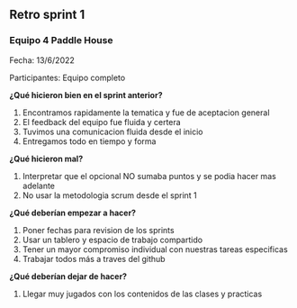 ## Retro sprint 1 ##

### Equipo 4 Paddle House ###

Fecha: 13/6/2022

Participantes: Equipo completo

**¿Qué hicieron bien en el sprint anterior?**

1. Encontramos rapidamente la tematica y fue de aceptacion general
2. El feedback del equipo fue fluida y certera
3. Tuvimos una comunicacion fluida desde el inicio
4. Entregamos todo en tiempo y forma

**¿Qué hicieron mal?**

1. Interpretar que el opcional NO sumaba puntos y se podia hacer mas adelante
2. No usar la metodologia scrum desde el sprint 1

**¿Qué deberían empezar a hacer?**

1. Poner fechas para revision de los sprints
2. Usar un tablero y espacio de trabajo compartido
3. Tener un mayor compromiso individual con nuestras tareas especificas
4. Trabajar todos más a traves del github

**¿Qué deberían dejar de hacer?**

1. Llegar muy jugados con los contenidos de las clases y practicas
